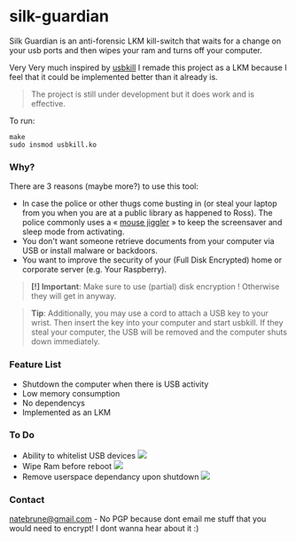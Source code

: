 # silk-guardian
Silk Guardian is an anti-forensic LKM kill-switch that waits for a change on your usb ports and then wipes your ram and turns off your computer.
 
 Very Very much inspired by [usbkill](https://github.com/hephaest0s/usbkill)
 I remade this project as a LKM because I feel that it could be implemented better than it already is.
 
 > The project is still under development but it does work and is effective.

To run:

```shell
make
sudo insmod usbkill.ko
```

### Why?

There are 3 reasons (maybe more?) to use this tool:

- In case the police or other thugs come busting in (or steal your laptop from you when you are at a public library as happened to Ross). The police commonly uses a « [mouse jiggler](http://www.amazon.com/Cru-dataport-Jiggler-Automatic-keyboard-Activity/dp/B00MTZY7Y4/ref=pd_bxgy_pc_text_y/190-3944818-7671348) » to keep the screensaver and sleep mode from activating.
- You don't want someone retrieve documents from your computer via USB or install malware or backdoors.
- You want to improve the security of your (Full Disk Encrypted) home or corporate server (e.g. Your Raspberry).

> **[!] Important**: Make sure to use (partial) disk encryption ! Otherwise they will get in anyway.

> **Tip**: Additionally, you may use a cord to attach a USB key to your wrist. Then insert the key into your computer and start usbkill. If they steal your computer, the USB will be removed and the computer shuts down immediately.

### Feature List

- Shutdown the computer when there is USB activity
- Low memory consumption
- No dependencys
- Implemented as an LKM

### To Do
- Ability to whitelist USB devices ![](http://upload.wikimedia.org/wikipedia/commons/7/7e/Red_x.png) 
- Wipe Ram before reboot ![](http://upload.wikimedia.org/wikipedia/commons/7/7e/Red_x.png)
- Remove userspace dependancy upon shutdown ![](http://www.gia.edu/img/sprites/icon-green-check.png)

### Contact

[natebrune@gmail.com](mailto:natebrune@gmail.com) - No PGP because dont email me stuff that you would need to encrypt! I dont wanna hear about it :)
 
